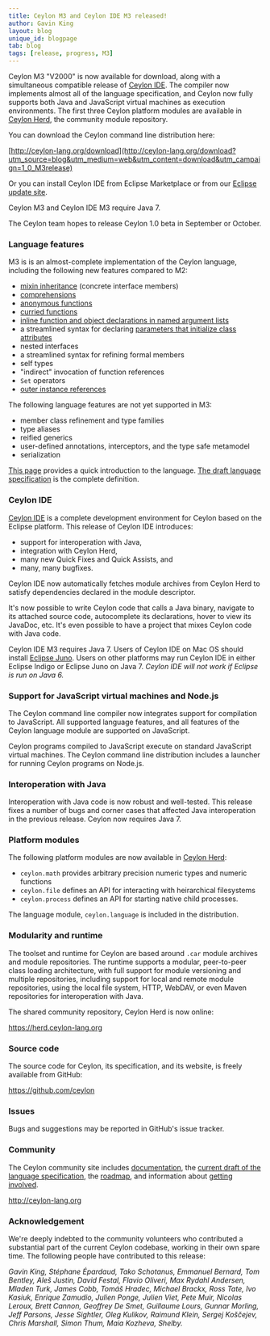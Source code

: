 ```yaml
---
title: Ceylon M3 and Ceylon IDE M3 released!
author: Gavin King
layout: blog
unique_id: blogpage
tab: blog
tags: [release, progress, M3]
---
```


[M3]: /documentation/1.0/roadmap/?utm_source=blog&utm_medium=web&utm_content=roadmap_m3&utm_campaign=1_0_M3release#milestone_3_done
[Ceylon Herd]: https://herd.ceylon-lang.org?utm_source=blog&utm_medium=web&utm_content=ide&utm_campaign=1_0_M3release
[Ceylon IDE]: /documentation/1.0/ide?utm_source=blog&utm_medium=web&utm_content=ide&utm_campaign=1_0_M3release
[Eclipse update site]: /documentation/1.0/ide/install?utm_source=blog&utm_medium=web&utm_content=ide&utm_campaign=1_0_M3release

Ceylon M3 "V2000" is now available for download, along with a 
simultaneous compatible release of [Ceylon IDE][]. The compiler now 
implements almost all of the language specification, and Ceylon now 
fully supports both Java and JavaScript virtual machines as execution 
environments. The first three Ceylon platform modules are available 
in [Ceylon Herd][], the community module repository. 

You can download the Ceylon command line distribution here:

[http://ceylon-lang.org/download](http://ceylon-lang.org/download?utm_source=blog&utm_medium=web&utm_content=download&utm_campaign=1_0_M3release)

Or you can install Ceylon IDE from Eclipse Marketplace or from our 
[Eclipse update site].

Ceylon M3 and Ceylon IDE M3 require Java 7.

The Ceylon team hopes to release Ceylon 1.0 beta in September or 
October.

### Language features

M3 is is an almost-complete implementation of the Ceylon language,
including the following new features compared to M2:

* [mixin inheritance](/documentation/1.0/tour/inheritance/#interfaces_and_mixin_inheritance) (concrete interface members)
* [comprehensions](/documentation/1.0/tour/comprehensions)
* [anonymous functions](/documentation/1.0/tour/functions/#anonymous_functions)
* [curried functions](/documentation/1.0/tour/functions/#curried_functions)
* [inline function and object declarations in named argument lists](/documentation/1.0/tour/named-arguments/#more_about_named_arguments)
* a streamlined syntax for declaring [parameters that initialize
  class attributes](/documentation/1.0/tour/classes/#exposing_parameters_as_attributes)
* nested interfaces
* a streamlined syntax for refining formal members
* self types
* "indirect" invocation of function references
* `Set` operators
* [outer instance references](/documentation/1.0/tour/initialization/#self_references_and_outer_instance_references)

The following language features are not yet supported in M3:

* member class refinement and type families
* type aliases
* reified generics
* user-defined annotations, interceptors, and the type safe metamodel
* serialization

[This page](/documentation/1.0/introduction/?utm_source=blog&utm_medium=web&utm_content=introduction&utm_campaign=1_0_M3release) 
provides a quick introduction to the language. [The draft language specification](/documentation/1.0/spec/?utm_source=blog&utm_medium=web&utm_content=introduction&utm_campaign=1_0_M3release)
is the complete definition.

### Ceylon IDE

[Ceylon IDE][] is a complete development environment for Ceylon based 
on the Eclipse platform. This release of Ceylon IDE introduces:

* support for interoperation with Java,
* integration with Ceylon Herd,
* many new Quick Fixes and Quick Assists, and
* many, many bugfixes.

Ceylon IDE now automatically fetches module archives from Ceylon Herd 
to satisfy dependencies declared in the module descriptor.  

It's now possible to write Ceylon code that calls a Java binary, 
navigate to its attached source code, autocomplete its declarations, 
hover to view its JavaDoc, etc. It's even possible to have a project 
that mixes Ceylon code with Java code.

Ceylon IDE M3 requires Java 7. Users of Ceylon IDE on Mac OS should 
install [Eclipse Juno](http://eclipse.org/juno/). Users on other 
platforms may run Ceylon IDE in either Eclipse Indigo or Eclipse Juno 
on Java 7. _Ceylon IDE will not work if Eclipse is run on Java 6._

### Support for JavaScript virtual machines and Node.js

The Ceylon command line compiler now integrates support for compilation
to JavaScript. All supported language features, and all features of the
Ceylon language module are supported on JavaScript. 

Ceylon programs compiled to JavaScript execute on standard JavaScript 
virtual machines. The Ceylon command line distribution includes a 
launcher for running Ceylon programs on Node.js.

### Interoperation with Java

Interoperation with Java code is now robust and well-tested. This
release fixes a number of bugs and corner cases that affected Java
interoperation in the previous release. Ceylon now requires Java 7.

### Platform modules

The following platform modules are now available in [Ceylon Herd][]:

* `ceylon.math` provides arbitrary precision numeric types and numeric
  functions
* `ceylon.file` defines an API for interacting with heirarchical 
  filesystems
* `ceylon.process` defines an API for starting native child processes.

The language module, `ceylon.language` is included in the distribution.

### Modularity and runtime

The toolset and runtime for Ceylon are based around `.car` module 
archives and module repositories. The runtime supports a modular, 
peer-to-peer class loading architecture, with full support for module 
versioning and multiple repositories, including support for local and 
remote module repositories, using the local file system, HTTP, WebDAV,
or even Maven repositories for interoperation with Java.

The shared community repository, Ceylon Herd is now online:

<https://herd.ceylon-lang.org>

### Source code

The source code for Ceylon, its specification, and its website, is 
freely available from GitHub:

<https://github.com/ceylon>

### Issues

Bugs and suggestions may be reported in GitHub's issue tracker.

### Community

The Ceylon community site includes 
[documentation](/documentation/1.0/?utm_source=blog&utm_medium=web&utm_content=documentation&utm_campaign=1_0_M3release), 
the [current draft of the language specification](/documentation/1.0/spec/?utm_source=blog&utm_medium=web&utm_content=introduction&utm_campaign=1_0_M3release), 
the [roadmap](/documentation/1.0/roadmap?utm_source=blog&utm_medium=web&utm_content=roadmap&utm_campaign=1_0_M3release),
and information about [getting involved](/code?utm_source=blog&utm_medium=web&utm_content=code&utm_campaign=1_0_M3release).

<http://ceylon-lang.org>

### Acknowledgement

We're deeply indebted to the community volunteers who contributed a 
substantial part of the current Ceylon codebase, working in their own 
spare time. The following people have contributed to this release:

*Gavin King, Stéphane Épardaud, Tako Schotanus, Emmanuel Bernard, 
Tom Bentley, Aleš Justin, David Festal, Flavio Oliveri, 
Max Rydahl Andersen, Mladen Turk, James Cobb, Tomáš Hradec, 
Michael Brackx, Ross Tate, Ivo Kasiuk, Enrique Zamudio,
Julien Ponge, Julien Viet, Pete Muir, Nicolas Leroux, Brett Cannon, 
Geoffrey De Smet, Guillaume Lours, Gunnar Morling, Jeff Parsons, 
Jesse Sightler, Oleg Kulikov, Raimund Klein, Sergej Koščejev, 
Chris Marshall, Simon Thum, Maia Kozheva, Shelby.*
